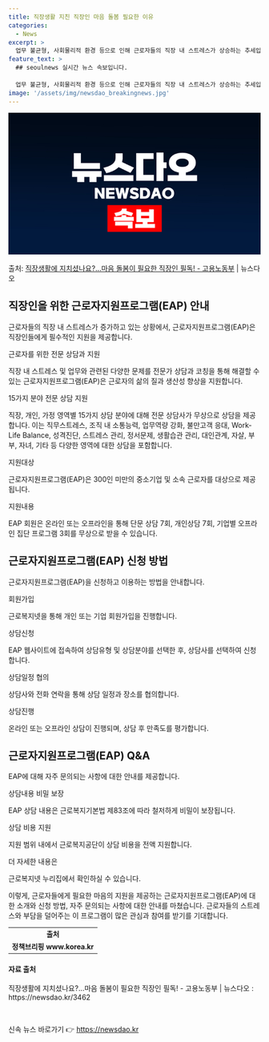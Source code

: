 ```yaml
---
title: 직장생활 지친 직장인 마음 돌봄 필요한 이유
categories:
  - News
excerpt: >
  업무 불균형, 사회물리적 환경 등으로 인해 근로자들의 직장 내 스트레스가 상승하는 추세입니다. 마음 돌봄이 …
feature_text: >
  ## seoulnews 실시간 뉴스 속보입니다.

  업무 불균형, 사회물리적 환경 등으로 인해 근로자들의 직장 내 스트레스가 상승하는 추세입니다. 마음 돌봄이 …
image: '/assets/img/newsdao_breakingnews.jpg'
---
```


![뉴스다오 속보](/assets/img/newsdao_breakingnews.jpg)

<p>출처: <a href="https://newsdao.kr/3462" rel="dofollow">직장생활에 지치셨나요?…마음 돌봄이 필요한 직장인 필독! - 고용노동부</a> | 뉴스다오</p>

<h2 data-ke-size="size26">직장인을 위한 근로자지원프로그램(EAP) 안내</h2>
근로자들의 직장 내 스트레스가 증가하고 있는 상황에서, 근로자지원프로그램(EAP)은 직장인들에게 필수적인 지원을 제공합니다.

<p data-ke-size="size16">근로자를 위한 전문 상담과 지원</p>
직장 내 스트레스 및 업무와 관련된 다양한 문제를 전문가 상담과 코칭을 통해 해결할 수 있는 근로자지원프로그램(EAP)은 근로자의 삶의 질과 생산성 향상을 지원합니다.

<p data-ke-size="size16">15가지 분야 전문 상담 지원</p>
직장, 개인, 가정 영역별 15가지 상담 분야에 대해 전문 상담사가 무상으로 상담을 제공합니다. 이는 직무스트레스, 조직 내 소통능력, 업무역량 강화, 불만고객 응대, Work-Life Balance, 성격진단, 스트레스 관리, 정서문제, 생활습관 관리, 대인관계, 자살, 부부, 자녀, 기타 등 다양한 영역에 대한 상담을 포함합니다.

<p data-ke-size="size16">지원대상</p>
근로자지원프로그램(EAP)은 300인 미만의 중소기업 및 소속 근로자를 대상으로 제공됩니다.

<p data-ke-size="size16">지원내용</p>
EAP 회원은 온라인 또는 오프라인을 통해 단문 상담 7회, 개인상담 7회, 기업별 오프라인 집단 프로그램 3회를 무상으로 받을 수 있습니다.

<h2 data-ke-size="size26">근로자지원프로그램(EAP) 신청 방법</h2>
근로자지원프로그램(EAP)을 신청하고 이용하는 방법을 안내합니다.

<p data-ke-size="size16">회원가입</p>
근로복지넷을 통해 개인 또는 기업 회원가입을 진행합니다.

<p data-ke-size="size16">상담신청</p>
EAP 웹사이트에 접속하여 상담유형 및 상담분야를 선택한 후, 상담사를 선택하여 신청합니다.

<p data-ke-size="size16">상담일정 협의</p>
상담사와 전화 연락을 통해 상담 일정과 장소를 협의합니다.

<p data-ke-size="size16">상담진행</p>
온라인 또는 오프라인 상담이 진행되며, 상담 후 만족도를 평가합니다.

<h2 data-ke-size="size26">근로자지원프로그램(EAP) Q&A</h2>
EAP에 대해 자주 문의되는 사항에 대한 안내를 제공합니다.

<p data-ke-size="size16">상담내용 비밀 보장</p>
EAP 상담 내용은 근로복지기본법 제83조에 따라 철저하게 비밀이 보장됩니다.

<p data-ke-size="size16">상담 비용 지원</p>
지원 범위 내에서 근로복지공단이 상담 비용을 전액 지원합니다.

<p data-ke-size="size16">더 자세한 내용은</p>
근로복지넷 누리집에서 확인하실 수 있습니다.

이렇게, 근로자들에게 필요한 마음의 지원을 제공하는 근로자지원프로그램(EAP)에 대한 소개와 신청 방법, 자주 문의되는 사항에 대한 안내를 마쳤습니다. 근로자들의 스트레스와 부담을 덜어주는 이 프로그램이 많은 관심과 참여를 받기를 기대합니다.

<table>
	<tbody>
		<tr>
			<td style="text-align: center; height: 17px;"><b>출처</b></td>
		</tr>
		<tr>
			<td style="text-align: center; height: 17px;"><b>정책브리핑 www.korea.kr</b></td>
		</tr>
	</tbody>
</table>
<h4 data-ke-size="size22">자료 출처</h4>
<p data-ke-size="size16">직장생활에 지치셨나요?…마음 돌봄이 필요한 직장인 필독! - 고용노동부 | 뉴스다오 : https://newsdao.kr/3462</p>
<p data-ke-size="size16">&nbsp;</p> 

신속 뉴스 바로가기 👉 <a href="https://newsdao.kr" rel="dofollow">https://newsdao.kr</a>


